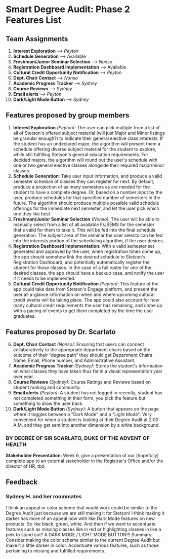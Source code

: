 # Smart Degree Audit: Phase 2 Features List

## Team Assignments

1. **Interest Exploration** --> *Peyton*
2. **Schedule Generation** --> Available
3. **Freshman/Junior Seminar Selection** --> *Nonso*
4. **Registration Dashboard Implementation** --> Available
5. **Cultural Credit Opportunity Notification** --> *Peyton*
6. **Dept. Chair Contact** --> *Nonso*
7. **Academic Progress Tracker** --> *Sydney*
8. **Course Reviews** --> *Sydney*
9. **Email alerts** --> *Peyton*
10. **Dark/Light Mode Button** --> *Sydney*

## Features proposed by group members

1. **Interest Exploration** *(Peyton)*: The user can pick multiple from a list of all of Stetson's offered subject material (will just Major and Minor listings be granular enough?) to indicate their general elective class interests. If the student has an undeclared major, the algorithm will present them a schedule offering diverse subject material for the student to explore, while still fulfilling Stetson's general education requirements. For decided majors, the algorithm will round out the user's schedule with one or two general elective classes alongside their required major/minor classes.
2. **Schedule Generation**: Take user input information, and produce a valid semester schedule of classes they can register for next. By default, produce a projection of as many semesters as are needed for the student to have a complete degree. Or, based on a number input by the user, produce schedules for that specified number of semesters in the future. The algorithm should produce multiple possible valid schedule offerings for the immediate next semester, and let the user pick which one they like best.
3. **Freshman/Junior Seminar Selection** *(Nonso)*: The user will be able to manually select from a list of all available F/JSEMS for the semester that's valid for them to take it. This will be fed into the final schedule generation. The subject area of the seminar the user selects can be fed into the interests portion of the scheduling algorithm, if the user desires.
4. **Registration Dashboard Implementation**: With a valid semester set generated and approved by the user, when registration times come up, the app should somehow link the desired schedule to Stetson's Registration Dashboard, and potentially automatically register the student for those classes. In the case of a full roster for one of the desired classes, the app should have a backup case, and notify the user if it needs to be implemented.
5. **Cultural Credit Opportunity Notification** *(Peyton)*: This feature of the app could take data from Stetson's Engage platform, and present the user at-a-glance information on when and where upcoming cultural credit events will be taking place. The app could also account for how many cultural credit requirements the user has remaining, and come up with a pacing of events to get them completed by the time the user graduates.

## Features proposed by Dr. Scarlato

6. **Dept. Chair Contact** *(Nonso)*: Ensuring that users can connect collaboratively to the appropriate department chairs based on the outcome of their “degree path” they should get Department Chairs Name, Email, Phone number, and Administrative Assistant.
7. **Academic Progress Tracker** *(Sydney)*: Stores the student's information on what classes they have taken thus far in a visual representation year over year.
8. **Course Reviews** *(Sydney)*: Course Ratings and Reviews based on student ranking and community.
9. **Email alerts** *(Peyton)*: A student has not logged in recently, student has not completed something in their form, you pick the feature but something to draw the user back.
10. **Dark/Light Mode Button** *(Sydney)*: A button that appears on the page where it toggles between a "Dark Mode" and a "Light Mode". Very convenient for when a student is looking at their Degree Audit at 2:00 A.M. and they get sent into another dimension by a white background.

### BY DECREE OF SIR SCARLATO, DUKE OF THE ADVENT OF HEALTH

**Stakeholder Presentation**: Week 6, give a presentation of our (hopefully) complete app to an external stakeholder in the Registrar's Office and/or the director of HR, tbd.

## Feedback

### Sydney H. and her roommates

I think an appeal or color scheme that would work could be similar to the Degree Audit just because we are still making it for Stetson! I think making it darker has more of an appeal now with like Dark Mode features on new products. So like black, green, white. And then if we want to accentuate features such as missing classes like in red or highlighting classes in like a pink to stand out?
    A DARK MODE / LIGHT MODE BUTTON!!!
    Summary: Consider making the color scheme similar to the current Degree Audit but make it a little darker in color. Accentuate various features, such as those pertaining to missing and fulfilled requirements.
